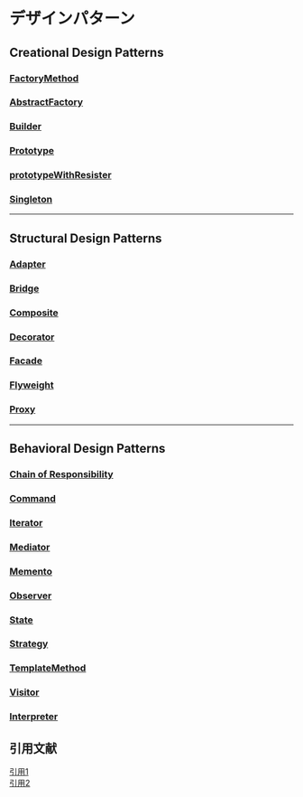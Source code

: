 # デザインパターン

## Creational Design Patterns

### [FactoryMethod](434_DesignPatterns_05_factoryMethod.md)

### [AbstractFactory](434_DesignPatterns_04_abstractFactory.md)

### [Builder](434_DesignPatterns_17_builder.md)

### [Prototype](434_DesignPatterns_23_prototype.md)

### [prototypeWithResister](434_DesignPatterns_24_prototypeWithResister.md)

### [Singleton](434_DesignPatterns_06_singleton.md)

---

## Structural Design Patterns

### [Adapter](434_DesignPatterns_08_adaptor.md)

### [Bridge](434_DesignPatterns_16_bridge.md)

### [Composite](434_DesignPatterns_12_composite.md)

### [Decorator](434_DesignPatterns_03_decorator.md)

### [Facade](434_DesignPatterns_10_facade.md)

### [Flyweight](434_DesignPatterns_19_flyweight.md)

### [Proxy](434_DesignPatterns_15_proxy.md)

---

## Behavioral Design Patterns

### [Chain of Responsibility](434_DesignPatterns_18_chainOfResponsibility.md)

### [Command](434_DesignPatterns_07_command.md)

### [Iterator](434_DesignPatterns_13_iterator.md)

### [Mediator](434_DesignPatterns_21_mediator.md)

### [Memento](434_DesignPatterns_22_memento.md)

### [Observer](434_DesignPatterns_02_observer.md)

### [State](434_DesignPatterns_14_state.md)

### [Strategy](434_DesignPatterns_26_strategy.md)

### [TemplateMethod](434_DesignPatterns_11_templateMethod.md)

### [Visitor](434_DesignPatterns_25_visitor.md)

### [Interpreter](434_DesignPatterns_20_interpreter.md)

## 引用文献

[引用1](https://github.com/engineer-taro/mermaid_design_pattern)  
[引用2](https://refactoring.guru/design-patterns)
